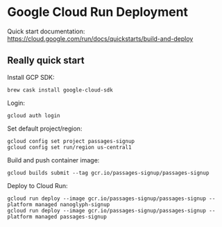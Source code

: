# Google Cloud Run Deployment

Quick start documentation:
https://cloud.google.com/run/docs/quickstarts/build-and-deploy

## Really quick start

Install GCP SDK:

    brew cask install google-cloud-sdk

Login:

    gcloud auth login

Set default project/region:

    gcloud config set project passages-signup
    gcloud config set run/region us-central1

Build and push container image:

    gcloud builds submit --tag gcr.io/passages-signup/passages-signup

Deploy to Cloud Run:

    gcloud run deploy --image gcr.io/passages-signup/passages-signup --platform managed nanoglyph-signup
    gcloud run deploy --image gcr.io/passages-signup/passages-signup --platform managed passages-signup
